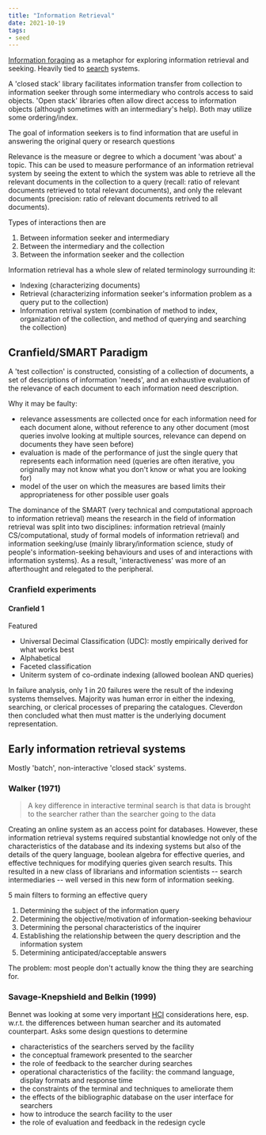 ```yaml
---
title: "Information Retrieval"
date: 2021-10-19
tags:
- seed
---
```


[Information foraging](thoughts/information%20foraging.md) as a metaphor for exploring information retrieval and seeking. Heavily tied to [search](thoughts/search.md) systems.

A 'closed stack' library facilitates information transfer from collection to information seeker through some intermediary who controls access to said objects. 'Open stack' libraries often allow direct access to information objects (although sometimes with an intermediary's help). Both may utilize some ordering/index.

The goal of information seekers is to find information that are useful in answering the original query or research questions

Relevance is the measure or degree to which a document 'was about' a topic. This can be used to measure performance of an information retrieval system by seeing the extent to which the system was able to retrieve all the relevant documents in the collection to a query (recall: ratio of relevant documents retrieved to total relevant documents), and only the relevant documents (precision: ratio of relevant documents retrived to all documents).

Types of interactions then are
1. Between information seeker and intermediary
2. Between the intermediary and the collection
3. Between the information seeker and the collection

Information retrieval has a whole slew of related terminology surrounding it:
- Indexing (characterizing documents)
- Retrieval (characterizing information seeker's information problem as a query put to the collection)
- Information retrival system (combination of method to index, organization of the collection, and method of querying and searching the collection)

## Cranfield/SMART Paradigm
A 'test collection' is constructed, consisting of a collection of documents, a set of descriptions of information 'needs', and an exhaustive evaluation of the relevance of each document to each information need description.

Why it may be faulty:
- relevance assessments are collected once for each information need for each document alone, without reference to any other document (most queries involve looking at multiple sources, relevance can depend on documents they have seen before)
- evaluation is made of the performance of just the single query that represents each information need (queries are often iterative, you originally may not know what you don't know or what you are looking for)
- model of the user on which the measures are based limits their appropriateness for other possible user goals

The dominance of the SMART (very technical and computational approach to information retrieval) means the research in the field of information retrieval was split into two disciplines: information retrieval (mainly CS/computational, study of formal models of information retrieval) and information seeking/use (mainly library/information science, study of people's information-seeking behaviours and uses of and interactions with information systems). As a result, 'interactiveness' was more of an afterthought and relegated to the peripheral.

### Cranfield experiments
#### Cranfield 1
Featured
- Universal Decimal Classification (UDC): mostly empirically derived for what works best
- Alphabetical
- Faceted classification
- Uniterm system of co-ordinate indexing (allowed boolean AND queries)

In failure analysis, only 1 in 20 failures were the result of the indexing systems themselves. Majority was human error in either the indexing, searching, or clerical processes of preparing the catalogues. Cleverdon then concluded what then must matter is the underlying document representation.

## Early information retrieval systems
Mostly 'batch', non-interactive 'closed stack' systems.

### Walker (1971)
> A key difference in interactive terminal search is that data is brought to the searcher rather than the searcher going to the data

Creating an online system as an access point for databases. However, these information retrieval systems required substantial knowledge not only of the characteristics of the database and its indexing systems but also of the details of the query language, boolean algebra for effective queries, and effective techniques for modifying queries given search results. This resulted in a new class of librarians and information scientists -- search intermediaries -- well versed in this new form of information seeking.

5 main filters to forming an effective query
1. Determining the subject of the information query
2. Determining the objective/motivation of information-seeking behaviour
3. Determining the personal characteristics of the inquirer
4. Establishing the relationship between the query description and the information system
5. Determining anticipated/acceptable answers

The problem: most people don't actually know the thing they are searching for. 

### Savage-Knepshield and Belkin (1999)
Bennet was looking at some very important [HCI](thoughts/human%20computer%20interaction.md) considerations here, esp. w.r.t. the differences between human searcher and its automated counterpart. Asks some design questions to determine

- characteristics of the searchers served by the facility
- the conceptual framework presented to the searcher
- the role of feedback to the searcher during searches
- operational characteristics of the facility: the command language, display formats and response time
- the constraints of the terminal and techniques to ameliorate them
- the effects of the bibliographic database on the user interface for searchers
- how to introduce the search facility to the user
- the role of evaluation and feedback in the redesign cycle